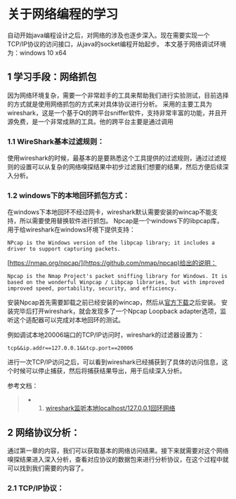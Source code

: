 # 关于网络编程的学习

自动开始java编程设计之后，对网络的涉及也逐步深入。现在需要实现一个TCP/IP协议的访问接口，从java的socket编程开始起步。
本文基于网络调试环境为：windows 10 x64

## 1 学习手段：网络抓包
因为网络环境复杂，需要一个非常趁手的工具来帮助我们进行实验测试，目前选择的方式就是使用网络抓包的方式来对具体协议进行分析。
采用的主要工具为wireshark，这是一个基于Qt的跨平台sniffer软件，支持非常丰富的功能，并且开源免费，是一个非常成熟的工具。他的跨平台主要是通过调用

### 1.1 WireShark基本过滤规则：
使用wireshark的时候，最基本的是要熟悉这个工具提供的过滤规则，通过过滤规则的设置可以从复杂的网络嗅探结果中初步过滤我们想要的结果，然后方便后续深入分析。


### 1.2 windows下的本地回环抓包方式：
在windows下本地回环不经过网卡，wireshark默认需要安装的wincap不能支持，所以需要使用替换软件进行抓包。
Npcap是一个windows下的libpcap库，用于给wireshark在windows环境下提供支持：
```shell
NPcap is the Windows version of the libpcap library; it includes a driver to support capturing packets. 
```
[https://nmap.org/npcap/](https://github.com/nmap/npcap)给出的说明：
```shell
Npcap is the Nmap Project's packet sniffing library for Windows. It is based on the wonderful Winpcap / Libpcap libraries, but with improved improved speed, portability, security, and efficiency. 
```
安装Npcap首先需要卸载之前已经安装的wincap，然后从[官方下载](https://github.com/nmap/npcap/releases)之后安装。
安装完毕后打开wireshark，就会发现多了一个Npcap Loopback adapter选项，监听这个适配器可以完成对本地回环的测试。

例如调试本地20006端口的TCP/IP访问时，wireshark的过滤器设置为：
```shell
tcp&&ip.addr==127.0.0.1&&tcp.port==20006
```
进行一次TCP/IP访问之后，可以看到wireshark已经捕获到了具体的访问信息，这个时候可以停止捕获，然后将捕获结果导出，用于后续深入分析。

参考文档：
> - 1. [wireshark监听本地localhost/127.0.0.1回环网络](http://blog.techbeta.me/2015/12/wireshark-Loopback/)


## 2 网络协议分析：
通过第一章的内容，我们可以获取基本的网络访问结果。接下来就需要对这个网络嗅探结果进入深入分析，查看对应协议的数据包来进行分析协议，在这个过程中就可以找到我们需要的内容了。

### 2.1 TCP/IP协议：

